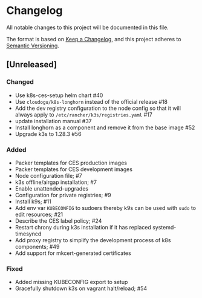 # Changelog

All notable changes to this project will be documented in this file.

The format is based on [Keep a Changelog](https://keepachangelog.com/en/1.0.0/),
and this project adheres to [Semantic Versioning](https://semver.org/spec/v2.0.0.html).

## [Unreleased]
### Changed
- Use k8s-ces-setup helm chart #40
- Use `cloudogu/k8s-longhorn` instead of the official release #18
- Add the dev registry configuration to the node config so that it will always apply to `/etc/rancher/k3s/registries.yaml` #17
- update installation manual #37
- Install longhorn as a component and remove it from the base image #52
- Upgrade k3s to 1.28.3 #56

### Added
- Packer templates for CES production images
- Packer templates for CES development images
- Node configuration file; #7
- k3s offline/airgap installation; #7
- Enable unattended-upgrades
- Configuration for private registries; #9
- Install k9s; #11
- Add env var `KUBECONFIG` to sudoers thereby k9s can be used with `sudo` to edit resources; #21
- Describe the CES label policy; #24
- Restart chrony during k3s installation if it has replaced systemd-timesyncd
- Add proxy registry to simplify the development process of k8s components; #49
- Add support for mkcert-generated certificates

### Fixed
- Added missing KUBECONFIG export to setup
- Gracefully shutdown k3s on vagrant halt/reload; #54
